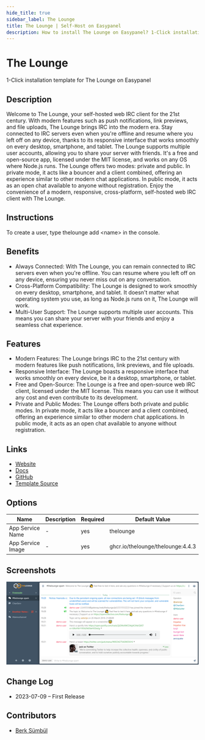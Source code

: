 ```yaml
---
hide_title: true
sidebar_label: The Lounge
title: The Lounge | Self-Host on Easypanel
description: How to install The Lounge on Easypanel? 1-Click installation template for The Lounge on Easypanel
---
```


<!-- generated -->

# The Lounge

1-Click installation template for The Lounge on Easypanel

## Description

Welcome to The Lounge, your self-hosted web IRC client for the 21st century. With modern features such as push notifications, link previews, and file uploads, The Lounge brings IRC into the modern era. Stay connected to IRC servers even when you&#39;re offline and resume where you left off on any device, thanks to its responsive interface that works smoothly on every desktop, smartphone, and tablet. The Lounge supports multiple user accounts, allowing you to share your server with friends. It&#39;s a free and open-source app, licensed under the MIT license, and works on any OS where Node.js runs. The Lounge offers two modes: private and public. In private mode, it acts like a bouncer and a client combined, offering an experience similar to other modern chat applications. In public mode, it acts as an open chat available to anyone without registration. Enjoy the convenience of a modern, responsive, cross-platform, self-hosted web IRC client with The Lounge.

## Instructions

To create a user, type thelounge add &lt;name&gt; in the console.

## Benefits

- Always Connected: With The Lounge, you can remain connected to IRC servers even when you're offline. You can resume where you left off on any device, ensuring you never miss out on any conversation.
- Cross-Platform Compatibility: The Lounge is designed to work smoothly on every desktop, smartphone, and tablet. It doesn't matter what operating system you use, as long as Node.js runs on it, The Lounge will work.
- Multi-User Support: The Lounge supports multiple user accounts. This means you can share your server with your friends and enjoy a seamless chat experience.

## Features

- Modern Features: The Lounge brings IRC to the 21st century with modern features like push notifications, link previews, and file uploads.
- Responsive Interface: The Lounge boasts a responsive interface that works smoothly on every device, be it a desktop, smartphone, or tablet.
- Free and Open-Source: The Lounge is a free and open-source web IRC client, licensed under the MIT license. This means you can use it without any cost and even contribute to its development.
- Private and Public Modes: The Lounge offers both private and public modes. In private mode, it acts like a bouncer and a client combined, offering an experience similar to other modern chat applications. In public mode, it acts as an open chat available to anyone without registration.

## Links

- [Website](https://thelounge.chat/)
- [Docs](https://thelounge.chat/docs)
- [GitHub](https://github.com/thelounge)
- [Template Source](https://github.com/easypanel-io/templates/tree/main/templates/thelounge)

## Options

Name | Description | Required | Default Value
-|-|-|-
App Service Name | - | yes | thelounge
App Service Image | - | yes | ghcr.io/thelounge/thelounge:4.4.3

## Screenshots

![The Lounge Screenshot](./assets/screenshot.png)

## Change Log

- 2023-07-09 – First Release

## Contributors

- [Berk Sümbül](https://berksmbl.com)
